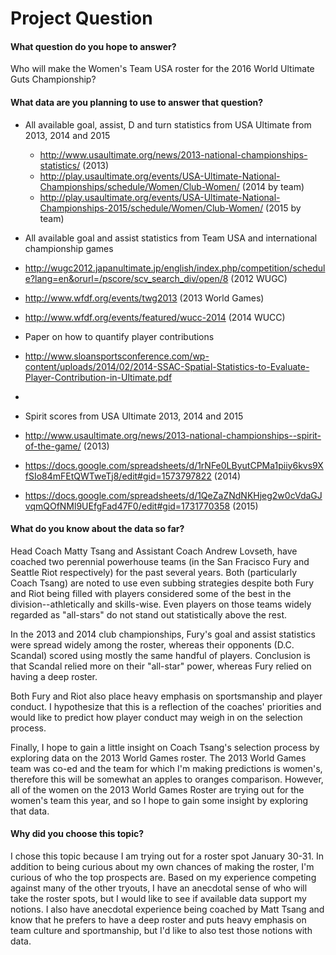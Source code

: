 # Project Question

#### What question do you hope to answer?
Who will make the Women's Team USA roster for the 2016 World Ultimate Guts Championship?

#### What data are you planning to use to answer that question?
* All available goal, assist, D and turn statistics from USA Ultimate from 2013, 2014 and 2015
  * http://www.usaultimate.org/news/2013-national-championships-statistics/ (2013)
  * http://play.usaultimate.org/events/USA-Ultimate-National-Championships/schedule/Women/Club-Women/ (2014 by team)
  * http://play.usaultimate.org/events/USA-Ultimate-National-Championships-2015/schedule/Women/Club-Women/ (2015 by team)
  
* All available goal and assist statistics from Team USA and international championship games
 * http://wugc2012.japanultimate.jp/english/index.php/competition/schedule?lang=en&orurl=/pscore/scv_search_div/open/8 (2012 WUGC)
 * http://www.wfdf.org/events/twg2013 (2013 World Games)
 * http://www.wfdf.org/events/featured/wucc-2014 (2014 WUCC)

* Paper on how to quantify player contributions
 * http://www.sloansportsconference.com/wp-content/uploads/2014/02/2014-SSAC-Spatial-Statistics-to-Evaluate-Player-Contribution-in-Ultimate.pdf
 * 
* Spirit scores from USA Ultimate 2013, 2014 and 2015
 * http://www.usaultimate.org/news/2013-national-championships--spirit-of-the-game/ (2013)
 * https://docs.google.com/spreadsheets/d/1rNFe0LByutCPMa1piiy6kvs9XfSIo84mFEtQWTweTj8/edit#gid=1573797822 (2014)
 * https://docs.google.com/spreadsheets/d/1QeZaZNdNKHjeg2w0cVdaGJvqmQOfNMl9UEfgFad47F0/edit#gid=1731770358 (2015)

#### What do you know about the data so far?
Head Coach Matty Tsang and Assistant Coach Andrew Lovseth, have coached two perennial powerhouse teams (in the San Fracisco Fury and Seattle Riot respectively) for the past several years. Both (particularly Coach Tsang) are noted to use even subbing strategies despite both Fury and Riot being filled with players considered some of the best in the division--athletically and skills-wise. Even players on those teams widely regarded as "all-stars" do not stand out statistically above the rest.

In the 2013 and 2014 club championships, Fury's goal and assist statistics were spread widely among the roster, whereas their opponents (D.C. Scandal) scored using mostly the same handful of players. Conclusion is that Scandal relied more on their "all-star" power, whereas Fury relied on having a deep roster.

Both Fury and Riot also place heavy emphasis on sportsmanship and player conduct. I hypothesize that this is a reflection of the coaches' priorities and would like to predict how player conduct may weigh in on the selection process.

Finally, I hope to gain a little insight on Coach Tsang's selection process by exploring data on the 2013 World Games roster. The 2013 World Games team was co-ed and the team for which I'm making predictions is women's, therefore this will be somewhat an apples to oranges comparison. However, all of the women on the 2013 World Games Roster are trying out for the women's team this year, and so I hope to gain some insight by exploring that data.

#### Why did you choose this topic?
I chose this topic because I am trying out for a roster spot January 30-31. In addition to being curious about my own chances of making the roster, I'm curious of who the top prospects are. Based on my experience competing against many of the other tryouts, I have an anecdotal sense of who will take the roster spots, but I would like to see if available data support my notions. I also have anecdotal experience being coached by Matt Tsang and know that he prefers to have a deep roster and puts heavy emphasis on team culture and sportmanship, but I'd like to also test those notions with data.
